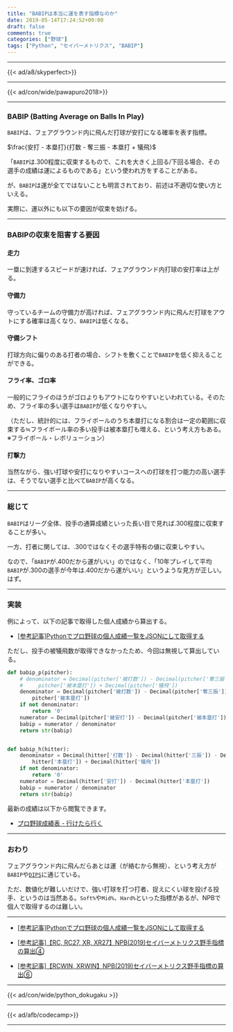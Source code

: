 ```yaml
---
title: "BABIPは本当に運を表す指標なのか"
date: 2019-05-14T17:24:52+09:00
draft: false
comments: true
categories: ["野球"]
tags: ["Python", "セイバーメトリクス", "BABIP"]
---
```


<!--more-->

---

{{< ad/a8/skyperfect>}}

---

{{< ad/con/wide/pawapuro2018>}}

---

### BABIP (Batting Average on Balls In Play)

`BABIP`は、フェアグラウンド内に飛んだ打球が安打になる確率を表す指標。

$\frac{安打 - 本塁打}{打数 - 奪三振 - 本塁打 + 犠飛}$

「`BABIP`は.300程度に収束するもので、これを大きく上回る/下回る場合、その選手の成績は運によるものである」という使われ方をすることがある。

が、`BABIP`は運が全てではないことも明言されており、前述は不適切な使い方といえる。

実際に、運以外にも以下の要因が収束を妨げる。

---

### BABIPの収束を阻害する要因

#### 走力

一塁に到達するスピードが速ければ、フェアグラウンド内打球の安打率は上がる。

#### 守備力

守っているチームの守備力が高ければ、フェアグラウンド内に飛んだ打球をアウトにする確率は高くなり、`BABIP`は低くなる。

#### 守備シフト

打球方向に偏りのある打者の場合、シフトを敷くことで`BABIP`を低く抑えることができる。

#### フライ率、ゴロ率

一般的にフライのほうがゴロよりもアウトになりやすいといわれている。そのため、フライ率の多い選手は`BABIP`が低くなりやすい。

（ただし、統計的には、フライボールのうち本塁打になる割合は一定の範囲に収束する≒フライボール率の多い投手は被本塁打も増える、という考え方もある。※フライボール・レボリューション）

#### 打撃力

当然ながら、強い打球や安打になりやすいコースへの打球を打つ能力の高い選手は、そうでない選手と比べて`BABIP`が高くなる。

---

### 総じて

`BABIP`はリーグ全体、投手の通算成績といった長い目で見れば.300程度に収束することが多い。

一方、打者に関しては、.300ではなくその選手特有の値に収束しやすい。

なので、「`BABIP`が.400だから運がいい」のではなく、「10年プレイして平均`BABIP`が.300の選手が今年は.400だから運がいい」というような見方が正しい。はず。

---

### 実装

例によって、以下の記事で取得した個人成績から算出する。

- [[参考記事]Pythonでプロ野球の個人成績一覧をJSONにして取得する](https://www.ted027.com/post/python-personal-records)

ただし、投手の被犠飛数が取得できなかったため、今回は無視して算出している。

```py:sabr.py
def babip_p(pitcher):
    # denominator = Decimal(pitcher['被打数']) - Decimal(pitcher['奪三振']) - Decimal(
    #     pitcher['被本塁打']) + Decimal(pitcher['犠飛'])
    denominator = Decimal(pitcher['被打数']) - Decimal(pitcher['奪三振']) - Decimal(
        pitcher['被本塁打'])
    if not denominator:
        return '0'
    numerator = Decimal(pitcher['被安打']) - Decimal(pitcher['被本塁打'])
    babip = numerator / denominator
    return str(babip)


def babip_h(hitter):
    denominator = Decimal(hitter['打数']) - Decimal(hitter['三振']) - Decimal(
        hitter['本塁打']) + Decimal(hitter['犠飛'])
    if not denominator:
        return '0'
    numerator = Decimal(hitter['安打']) - Decimal(hitter['本塁打'])
    babip = numerator / denominator
    return str(babip)
```

最新の成績は以下から閲覧できます。

- [プロ野球成績表 - 行けたら行く](https://www.ted027.com/records/)

---

### おわり

フェアグラウンド内に飛んだらあとは運（が絡むから無視）、という考え方が`BABIP`や[`DIPS`](https://www.ted027.com/post/sabr-pitch-fip#dipsという概念)に通じている。

ただ、数値化が難しいだけで、強い打球を打つ打者、捉えにくい球を投げる投手、というのは当然ある。`Soft%`や`Mid%`、`Hard%`といった指標があるが、NPBで個人で取得するのは難しい。

---

- [[参考記事]Pythonでプロ野球の個人成績一覧をJSONにして取得する](https://www.ted027.com/post/python-personal-records)

- [[参考記事]【RC, RC27, XR, XR27】NPB(2019)セイバーメトリクス野手指標の算出④](https://www.ted027.com/post/sabr-hit-rc)

- [[参考記事]【RCWIN, XRWIN】NPB(2019)セイバーメトリクス野手指標の算出⑥](https://www.ted027.com/post/sabr-hit-rcaa)

---

{{< ad/con/wide/python_dokugaku >}}

---

{{< ad/afb/codecamp>}}

---
